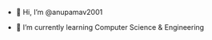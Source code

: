 - 👋 Hi, I’m @anupamav2001


- 🌱 I’m currently learning Computer Science & Engineering


<!---
anupamav2001/anupamav2001 is a ✨ special ✨ repository because its `README.md` (this file) appears on your GitHub profile.
You can click the Preview link to take a look at your changes.
--->
